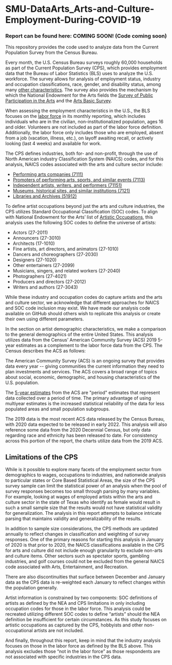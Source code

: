# SMU-DataArts_Arts-and-Culture-Employment-During-COVID-19

### Report can be found here: COMING SOON! (Code coming soon)

This repository provides the code used to analyze data from the Current Population Survey from the Census Bureau.

Every month, the U.S. Census Bureau surveys roughly 60,000 households as part of the Current Population Survey (CPS), which provides employment data that the Bureau of Labor Statistics (BLS) uses to analyze the U.S. workforce. The survey allows for analysis of employment status, industry and occupation classifications, race, gender, and disability status, among many [other characteristics](https://www2.census.gov/programs-surveys/cps/datasets/2021/basic/2021_Basic_CPS_Public_Use_Record_Layout_plus_IO_Code_list.txt). The survey also provides the mechanism by which the National Endowment for the Arts fields the [Survey of Public Participation in the Arts](https://www.icpsr.umich.edu/web/NADAC/studies/37138) and the [Arts Basic Survey](https://www.icpsr.umich.edu/web/NADAC/studies/37972).
 
When assessing the employment characteristics in the U.S., the BLS focuses on the [labor force](https://www.bls.gov/cps/definitions.htm#lfconcepts) in its monthly reporting, which includes individuals who are in the civilian, non-institutionalized population, ages 16 and older.  Volunteers are not included as part of the labor force definition. Additionally, the labor force only includes those who are employed, absent from a job (vacation, illness, etc.), on layoff awaiting recall, or actively looking (last 4 weeks) and available for work. 

The CPS defines industries, both for- and non-profit, through the use of North American industry Classification System (NAICS) codes, and for this analysis, NAICS codes associated with the arts and culture sector include:

* [Performing arts companies (7111)](https://www.naics.com/naics-code-description/?code=7111)
* [Promoters of performing arts, sports, and similar events (7113)](https://www.naics.com/naics-code-description/?code=7113)
* [Independent artists, writers, and performers (71151)](https://www.naics.com/naics-code-description/?code=711510)
* [Museums, historical sites, and similar institutions (7121)](https://www.naics.com/naics-code-description/?code=7121)
* [Libraries and Archives (51912)](https://www.naics.com/naics-code-description/?code=519120)

To define artist occupations beyond just the arts and culture industries, the CPS utilizes Standard Occupational Classification (SOC) codes. To align with National Endowment for the Arts’ list of [Artistic Occupations](https://www.arts.gov/impact/research/arts-data-profile-series/adp-1/artists-occupations), this analysis uses the following SOC codes to define the universe of artists:

* Actors (27-2011)
* Announcers (27-3010)
* Architects (17-1010)
* Fine artists, art directors, and animators (27-1010)
* Dancers and choreographers (27-2030)
* Designers (27-1020)
* Other entertainers (27-2099)
* Musicians, singers, and related workers (27-2040)
* Photographers (27-4021)
* Producers and directors (27-2012)
* Writers and authors (27-3043)

While these industry and occupation codes do capture artists and the arts and culture sector, we acknowledge that different approaches for NAICS and SOC code inclusion may exist. We have made our analysis code available on GitHub should others wish to replicate this analysis or create their own using different parameters.

In the section on artist demographic characteristics, we make a comparison to the general demographics of the entire United States. This analysis utilizes data from the Census’ American Community Survey (ACS) 2019 5-year estimates as a complement to the labor force data from the CPS. The Census describes the ACS as follows:

The American Community Survey (ACS) is an ongoing survey that provides data every year -- giving communities the current information they need to plan investments and services. The ACS covers a broad range of topics about social, economic, demographic, and housing characteristics of the U.S. population.

The [5-year estimates](https://www.census.gov/data/developers/data-sets/acs-5year.html) from the ACS are "period" estimates that represent data collected over a period of time. The primary advantage of using multiyear estimates is the increased statistical reliability of the data for less populated areas and small population subgroups. 

The 2019 data is the most recent ACS data released by the Census Bureau, with 2020 data expected to be released in early 2022. This analysis will also reference some data from the 2020 Decennial Census, but only data regarding race and ethnicity has been released to date. For consistency across this portion of the report, the charts utilize data from the 2019 ACS.


## Limitations of the CPS

While is it possible to explore many facets of the employment sector from demographics to wages, occupations to industries, and nationwide analysis to particular states or Core Based Statistical Areas, the size of the CPS survey sample can limit the statistical power of an analysis when the pool of survey responses becomes too small through parsing by many variables.  For example, looking at wages of employed artists within the arts and culture sector in the state of Texas who identify as female would result in such a small sample size that the results would not have statistical validity for generalization. The analysis in this report attempts to balance intricate parsing that maintains validity and generalizability of the results.

In addition to sample size considerations, the CPS methods are updated annually to reflect changes in classification and weighting of survey responses. One of the primary reasons for starting this analysis in January of 2020 is that prior to 2020, the NAICS classifications available in the CPS for arts and culture did not include enough granularity to exclude non-arts and culture items. Other sectors such as spectator sports, gambling industries, and golf courses could not be excluded from the general NAICS code associated with Arts, Entertainment, and Recreation. 

There are also discontinuities that surface between December and January data as the CPS data is re-weighted each January to reflect changes within the population generally. 

Artist information is constrained by two components: SOC definitions of artists as defined by the NEA and CPS limitations in only including occupation codes for those in the labor force. This analysis could be recreated utilizing different SOC codes to define “artists” should the NEA definition be insufficient for certain circumstances. As this study focuses on artistic occupations as captured by the CPS, hobbyists and other non-occupational artists are not included.

And finally, throughout this report, keep in mind that the industry analysis focuses on those in the labor force as defined by the BLS above. This analysis excludes those “not in the labor force” as those respondents are not associated with specific industries in the CPS data.
